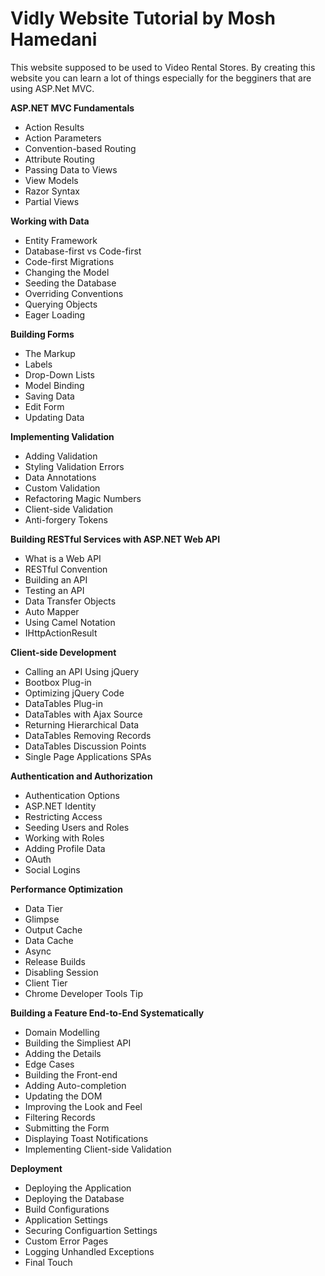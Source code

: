# Vidly Website Tutorial by Mosh Hamedani
This website supposed to be used to Video Rental Stores. By creating this website you can learn a lot of things especially for the begginers that are using ASP.Net MVC.

<b>ASP.NET MVC Fundamentals</b>
 - Action Results
 - Action Parameters
 - Convention-based Routing
 - Attribute Routing
 - Passing Data to Views
 - View Models
 - Razor Syntax
 - Partial Views
 
 <b>Working with Data</b>
 - Entity Framework
 - Database-first vs Code-first
 - Code-first Migrations
 - Changing the Model
 - Seeding the Database
 - Overriding Conventions
 - Querying Objects
 - Eager Loading

<b>Building Forms</b>
 - The Markup
 - Labels
 - Drop-Down Lists
 - Model Binding
 - Saving Data
 - Edit Form
 - Updating Data
 
<b>Implementing Validation</b>
- Adding Validation
- Styling Validation Errors
- Data Annotations
- Custom Validation
- Refactoring Magic Numbers
- Client-side Validation
- Anti-forgery Tokens

<b>Building RESTful Services with ASP.NET Web API</b>
- What is a Web API
- RESTful Convention
- Building an API
- Testing an API
- Data Transfer Objects
- Auto Mapper
- Using Camel Notation
- IHttpActionResult

<b>Client-side Development</b>
- Calling an API Using jQuery
- Bootbox Plug-in
- Optimizing jQuery Code
- DataTables Plug-in
- DataTables with Ajax Source
- Returning Hierarchical Data
- DataTables Removing Records
- DataTables Discussion Points
- Single Page Applications SPAs

<b>Authentication and Authorization</b>
- Authentication Options
- ASP.NET Identity
- Restricting Access
- Seeding Users and Roles
- Working with Roles
- Adding Profile Data
- OAuth
- Social Logins

<b>Performance Optimization</b>
- Data Tier
- Glimpse
- Output Cache
- Data Cache
- Async
- Release Builds
- Disabling Session
- Client Tier
- Chrome Developer Tools Tip

<b>Building a Feature End-to-End Systematically</b>
- Domain Modelling
- Building the Simpliest API
- Adding the Details
- Edge Cases
- Building the Front-end
- Adding Auto-completion
- Updating the DOM
- Improving the Look and Feel
- Filtering Records
- Submitting the Form
- Displaying Toast Notifications
- Implementing Client-side Validation

<b>Deployment</b>
- Deploying the Application
- Deploying the Database
- Build Configurations
- Application Settings
- Securing Configuartion Settings
- Custom Error Pages
- Logging Unhandled Exceptions
- Final Touch
